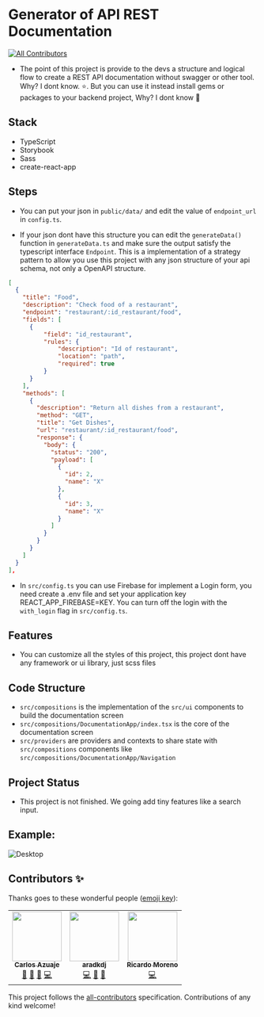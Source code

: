 # Generator of API REST Documentation
<!-- ALL-CONTRIBUTORS-BADGE:START - Do not remove or modify this section -->
[![All Contributors](https://img.shields.io/badge/all_contributors-3-orange.svg?style=flat-square)](#contributors-)
<!-- ALL-CONTRIBUTORS-BADGE:END -->

- The point of this project is provide to the devs a structure and logical flow to create a REST API documentation without swagger or other tool. Why? I dont know. :star:. But you can use it instead install gems or packages to your backend project, Why? I dont know :star2:

## Stack

- TypeScript
- Storybook
- Sass
- create-react-app

## Steps

- You can put your json in `public/data/` and edit the value of `endpoint_url` in `config.ts`.

- If your json dont have this structure you can edit the `generateData()` function in `generateData.ts` and make sure the output satisfy the typescript interface `Endpoint`. This is a implementation of a strategy pattern to allow you use this project with any json structure of your api schema, not only a OpenAPI structure.

```JSON
[
  {
    "title": "Food",
    "description": "Check food of a restaurant",
    "endpoint": "restaurant/:id_restaurant/food",
    "fields": [
      {
          "field": "id_restaurant",
          "rules": {
              "description": "Id of restaurant",
              "location": "path",
              "required": true
          }
      }
    ],
    "methods": [
      {
        "description": "Return all dishes from a restaurant",
        "method": "GET",
        "title": "Get Dishes",
        "url": "restaurant/:id_restaurant/food",
        "response": {
          "body": {
            "status": "200",
            "payload": [
              {
                "id": 2,
                "name": "X"
              },
              {
                "id": 3,
                "name": "X"
              }
            ]
          }
        }
      }
    ]
  }
],
```

- In `src/config.ts` you can use Firebase for implement a Login form, you need create a .env file and set your application key REACT_APP_FIREBASE=KEY. You can turn off the login with the `with_login` flag in `src/config.ts`.

## Features

- You can customize all the styles of this project, this project dont have any framework or ui library, just scss files

## Code Structure

- `src/compositions` is the implementation of the `src/ui` components to build the documentation screen
- `src/compositions/DocumentationApp/index.tsx` is the core of the documentation screen
- `src/providers` are providers and contexts to share state with `src/compositions` components like `src/compositions/DocumentationApp/Navigation`

## Project Status

- This project is not finished. We going add tiny features like a search input.

## Example:

![Desktop](https://user-images.githubusercontent.com/12489333/71376044-0315a780-259f-11ea-95d1-c3d51368f777.png)

## Contributors ✨

Thanks goes to these wonderful people ([emoji key](https://allcontributors.org/docs/en/emoji-key)):

<!-- ALL-CONTRIBUTORS-LIST:START - Do not remove or modify this section -->
<!-- prettier-ignore-start -->
<!-- markdownlint-disable -->
<table>
  <tr>
    <td align="center"><a href="http://charlyjazz.com"><img src="https://avatars0.githubusercontent.com/u/12489333?v=4" width="100px;" alt=""/><br /><sub><b>Carlos Azuaje</b></sub></a><br /><a href="https://github.com/CharlyJazz/API-REST-Documentation-Generator/issues?q=author%3ACharlyJazz" title="Bug reports">🐛</a> <a href="https://github.com/CharlyJazz/API-REST-Documentation-Generator/commits?author=CharlyJazz" title="Documentation">📖</a> <a href="#ideas-CharlyJazz" title="Ideas, Planning, & Feedback">🤔</a> <a href="https://github.com/CharlyJazz/API-REST-Documentation-Generator/commits?author=CharlyJazz" title="Code">💻</a></td>
    <td align="center"><a href="https://github.com/aradkdj"><img src="https://avatars0.githubusercontent.com/u/47002300?v=4" width="100px;" alt=""/><br /><sub><b>aradkdj</b></sub></a><br /><a href="https://github.com/CharlyJazz/API-REST-Documentation-Generator/commits?author=aradkdj" title="Code">💻</a> <a href="https://github.com/CharlyJazz/API-REST-Documentation-Generator/commits?author=aradkdj" title="Documentation">📖</a> <a href="https://github.com/CharlyJazz/API-REST-Documentation-Generator/pulls?q=is%3Apr+reviewed-by%3Aaradkdj" title="Reviewed Pull Requests">👀</a></td>
    <td align="center"><a href="https://rich-97.github.io"><img src="https://avatars3.githubusercontent.com/u/19614614?v=4" width="100px;" alt=""/><br /><sub><b>Ricardo Moreno</b></sub></a><br /><a href="https://github.com/CharlyJazz/API-REST-Documentation-Generator/commits?author=rich-97" title="Code">💻</a></td>
  </tr>
</table>

<!-- markdownlint-enable -->
<!-- prettier-ignore-end -->
<!-- ALL-CONTRIBUTORS-LIST:END -->

This project follows the [all-contributors](https://github.com/all-contributors/all-contributors) specification. Contributions of any kind welcome!